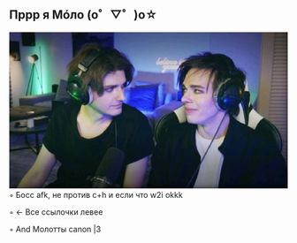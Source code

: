 ## Пррр я Мóло (o゜▽゜)o☆
![image alt](https://github.com/Molohyi4ik/Molohyi4ik/blob/8cb020079fd1ca7e6693be231b6f7be9d4e52f22/d7aeb24a4c7a66d4f7825049868dffa2.jpg)
◦ Босс afk, не против c+h и если что w2i okkk

◦ ← Все ссылочки левее 

◦ And Молотты canon |3
